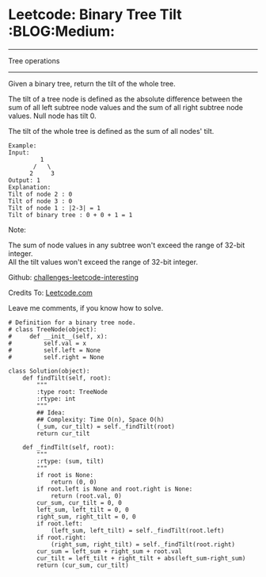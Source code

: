 # Leetcode: Binary Tree Tilt     :BLOG:Medium:


---

Tree operations  

---

Given a binary tree, return the tilt of the whole tree.  

The tilt of a tree node is defined as the absolute difference between the sum of all left subtree node values and the sum of all right subtree node values. Null node has tilt 0.  

The tilt of the whole tree is defined as the sum of all nodes' tilt.  

    Example:
    Input: 
             1
           /   \
          2     3
    Output: 1
    Explanation: 
    Tilt of node 2 : 0
    Tilt of node 3 : 0
    Tilt of node 1 : |2-3| = 1
    Tilt of binary tree : 0 + 0 + 1 = 1

Note:  

The sum of node values in any subtree won't exceed the range of 32-bit integer.  
All the tilt values won't exceed the range of 32-bit integer.  

Github: [challenges-leetcode-interesting](https://github.com/DennyZhang/challenges-leetcode-interesting/tree/master/binary-tree-tilt)  

Credits To: [Leetcode.com](https://leetcode.com/problems/binary-tree-tilt/description/)  

Leave me comments, if you know how to solve.  

    # Definition for a binary tree node.
    # class TreeNode(object):
    #     def __init__(self, x):
    #         self.val = x
    #         self.left = None
    #         self.right = None
    
    class Solution(object):
        def findTilt(self, root):
            """
            :type root: TreeNode
            :rtype: int
            """
            ## Idea: 
            ## Complexity: Time O(n), Space O(h)
            (_sum, cur_tilt) = self._findTilt(root)
            return cur_tilt
    
        def _findTilt(self, root):
            """
            :rtype: (sum, tilt)
            """
            if root is None:
                return (0, 0)
            if root.left is None and root.right is None:
                return (root.val, 0)
            cur_sum, cur_tilt = 0, 0
            left_sum, left_tilt = 0, 0
            right_sum, right_tilt = 0, 0
            if root.left:
                (left_sum, left_tilt) = self._findTilt(root.left)
            if root.right:
                (right_sum, right_tilt) = self._findTilt(root.right)
            cur_sum = left_sum + right_sum + root.val
            cur_tilt = left_tilt + right_tilt + abs(left_sum-right_sum)
            return (cur_sum, cur_tilt)